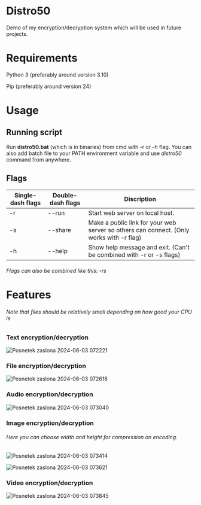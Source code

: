 # Distro50
Demo of my encryption/decryption system which will be used in future projects.

# Requirements
Python 3    (preferably around version 3.10)

Pip         (preferably around version 24)

# Usage
## Running script
Run **distro50.bat** (which is in binaries) from cmd with -r or -h flag.
You can also add batch file to your PATH environment variable and use *distro50* command from anywhere.
## Flags
|Single-dash flags |Double-dash flags|Discription|
|------------------|----|-----------|
| -r   |--run|Start web server on local host.|
| -s   |--share|Make a public link for your web server so others can connect. (Only works with -r flag)|TEET|
| -h   |--help|Show help message and exit. (Can't be combined with -r or -s flags)|
###### Flags can also be combined like this: *-rs*
# Features
###### Note that files should be relatively small depending on how good your CPU is
### Text encryption/decryption
![Posnetek zaslona 2024-06-03 072221](https://github.com/Hipex123/Distro50/assets/117768734/44c6a445-d686-4ade-973c-4766ce0b32da)
### File encryption/decryption
![Posnetek zaslona 2024-06-03 072618](https://github.com/Hipex123/Distro50/assets/117768734/bb9fcc49-d996-4bf9-bccd-86ebbfdac010)
### Audio encryption/decryption
![Posnetek zaslona 2024-06-03 073040](https://github.com/Hipex123/Distro50/assets/117768734/b59e14fc-7884-4349-90bd-ae5190976955)
### Image encryption/decryption
###### Here you can choose width and height for compression on encoding.
![Posnetek zaslona 2024-06-03 073414](https://github.com/Hipex123/Distro50/assets/117768734/ad96ea75-015c-4340-8bd6-bb475f63a121)

![Posnetek zaslona 2024-06-03 073621](https://github.com/Hipex123/Distro50/assets/117768734/f5eda15e-b6bc-4b51-b372-f88bc032eea2)
### Video encryption/decryption
![Posnetek zaslona 2024-06-03 073845](https://github.com/Hipex123/Distro50/assets/117768734/18563a64-b62e-48fc-b33d-6c83b4bda016)

